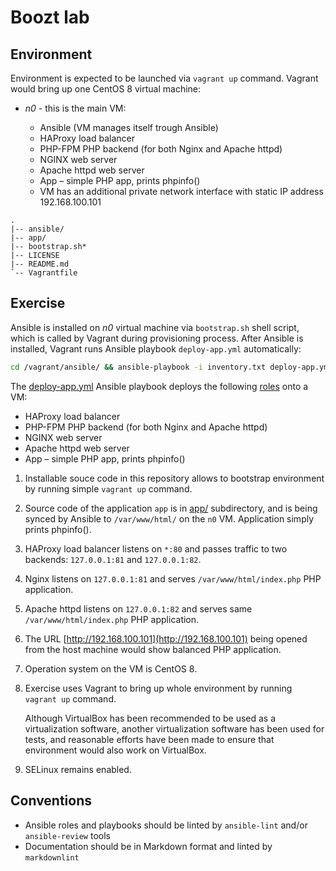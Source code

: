 # Boozt lab

## Environment

Environment is expected to be launched via `vagrant up` command. Vagrant would
bring up one CentOS 8 virtual machine:

* *n0* - this is the main VM:

  * Ansible (VM manages itself trough Ansible)
  * HAProxy load balancer
  * PHP-FPM PHP backend (for both Nginx and Apache httpd)
  * NGINX web server
  * Apache httpd web server
  * App – simple PHP app, prints phpinfo()
  * VM has an additional private network interface with static IP address
    192.168.100.101

```code
.
|-- ansible/
|-- app/
|-- bootstrap.sh*
|-- LICENSE
|-- README.md
`-- Vagrantfile
```

## Exercise

Ansible is installed on *n0* virtual machine via `bootstrap.sh` shell script,
which is called by Vagrant during provisioning process. After Ansible is
installed, Vagrant runs Ansible playbook `deploy-app.yml` automatically:

```bash
cd /vagrant/ansible/ && ansible-playbook -i inventory.txt deploy-app.yml
```

The [deploy-app.yml](ansible/deploy-app.yml) Ansible playbook deploys the
following [roles](ansible/roles/) onto a VM:

* HAProxy load balancer
* PHP-FPM PHP backend (for both Nginx and Apache httpd)
* NGINX web server
* Apache httpd web server
* App – simple PHP app, prints phpinfo()

1. Installable souce code in this repository allows to bootstrap environment by
   running simple `vagrant up` command.

2. Source code of the application `app` is in [app/](app/) subdirectory, and is
   being synced by Ansible to `/var/www/html/` on the `n0` VM. Application simply
   prints phpinfo().

3. HAProxy load balancer listens on `*:80` and passes traffic to two backends:
   `127.0.0.1:81` and `127.0.0.1:82`.

4. Nginx listens on `127.0.0.1:81` and serves `/var/www/html/index.php` PHP
   application.

5. Apache httpd listens on `127.0.0.1:82` and serves same
   `/var/www/html/index.php` PHP application.

6. The URL [http://192.168.100.101](http://192.168.100.101) being opened from the
   host machine would show balanced PHP application.

7. Operation system on the VM is CentOS 8.

8. Exercise uses Vagrant to bring up whole environment by running `vagrant up`
   command.

   Although VirtualBox has been recommended to be used as a virtualization
   software, another virtualization software has been used for tests, and
   reasonable efforts have been made to ensure that environment would also work
   on VirtualBox.

9. SELinux remains enabled.

## Conventions

* Ansible roles and playbooks should be linted by `ansible-lint` and/or
  `ansible-review` tools
* Documentation should be in Markdown format and linted by `markdownlint`
